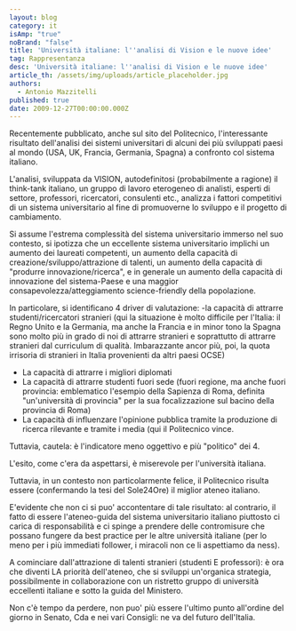 ```yaml
---
layout: blog
category: it
isAmp: "true"
noBrand: "false"
title: 'Università italiane: l''analisi di Vision e le nuove idee'
tag: Rappresentanza
desc: 'Università italiane: l''analisi di Vision e le nuove idee'
article_th: /assets/img/uploads/article_placeholder.jpg
authors:
  - Antonio Mazzitelli
published: true
date: 2009-12-27T00:00:00.000Z
---
```


Recentemente pubblicato, anche sul sito del Politecnico, l'interessante risultato dell'analisi dei sistemi universitari di alcuni dei più sviluppati paesi al mondo (USA, UK, Francia, Germania, Spagna) a confronto col sistema italiano.

L'analisi, sviluppata da VISION, autodefinitosi (probabilmente a ragione) il think-tank italiano, un gruppo di lavoro eterogeneo di analisti, esperti di settore, professori, ricercatori, consulenti etc., analizza i fattori competitivi di un sistema universitario al fine di promuoverne lo sviluppo e il progetto di cambiamento.

Si assume l'estrema complessità del sistema universitario immerso nel suo contesto, si ipotizza che un eccellente sistema universitario implichi un aumento dei laureati competenti, un aumento della capacità di creazione/sviluppo/attrazione di talenti, un aumento della capacità di "produrre innovazione/ricerca", e in generale un aumento della capacità di innovazione del sistema-Paese e una maggior consapevolezza/atteggiamento science-friendly della popolazione.

In particolare, si identificano 4 driver di valutazione: -la capacità di attrarre studenti/ricercatori stranieri (qui la situazione è molto difficile per l'Italia: il Regno Unito e la Germania, ma anche la Francia e in minor tono la Spagna sono molto più in grado di noi di attrarre stranieri e soprattutto di attrarre stranieri dal curriculum di qualità. Imbarazzante ancor più, poi, la quota irrisoria di stranieri in Italia provenienti da altri paesi OCSE)

*   La capacità di attrarre i migliori diplomati
*   La capacità di attrarre studenti fuori sede (fuori regione, ma anche fuori provincia: emblematico l'esempio della Sapienza di Roma, definita "un'università di provincia" per la sua focalizzazione sul bacino della provincia di Roma)
*   La capacità di influenzare l'opinione pubblica tramite la produzione di ricerca rilevante e tramite i media (qui il Politecnico vince.

Tuttavia, cautela: è l'indicatore meno oggettivo e più "politico" dei 4.

L'esito, come c'era da aspettarsi, è miserevole per l'università italiana.

Tuttavia, in un contesto non particolarmente felice, il Politecnico risulta essere (confermando la tesi del Sole24Ore) il miglior ateneo italiano.

E'evidente che non ci si puo' accontentare di tale risultato: al contrario, il fatto di essere l'ateneo-guida del sistema universitario italiano piuttosto ci carica di responsabilità e ci spinge a prendere delle contromisure che possano fungere da best practice per le altre università italiane (per lo meno per i più immediati follower, i miracoli non ce li aspettiamo da ness).

A cominciare dall'attrazione di talenti stranieri (studenti E professori): è ora che diventi LA priorità dell'ateneo, che si sviluppi un'organica strategia, possibilmente in collaborazione con un ristretto gruppo di università eccellenti italiane e sotto la guida del Ministero.

Non c'è tempo da perdere, non puo' più essere l'ultimo punto all'ordine del giorno in Senato, Cda e nei vari Consigli: ne va del futuro dell'Italia.
